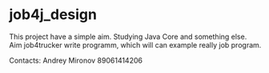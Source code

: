 # job4j_design
This project have a simple aim.
Studying Java Core and something else.
Aim  job4trucker write programm, which will can example really job program.


Contacts:
Andrey Mironov
89061414206
